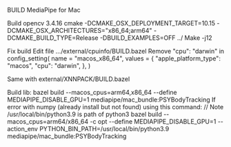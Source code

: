 BUILD MediaPipe for Mac

Build opencv 3.4.16
cmake -DCMAKE_OSX_DEPLOYMENT_TARGET=10.15 -DCMAKE_OSX_ARCHITECTURES="x86_64;arm64" -DCMAKE_BUILD_TYPE=Release -DBUILD_EXAMPLES=OFF ../
Make -j12

Fix build
Edit file …/external/cpuinfo/BUILD.bazel
Remove  "cpu": "darwin" in
 config_setting(
    name = "macos_x86_64",
    values = {
        "apple_platform_type": "macos",
        "cpu": "darwin",
    },
)

Same with external/XNNPACK/BUILD.bazel


Build lib: bazel build --macos_cpus=arm64,x86_64 --define MEDIAPIPE_DISABLE_GPU=1 mediapipe/mac_bundle:PSYBodyTracking
If error with numpy (already install but not found) using this command:
// Note /usr/local/bin/python3.9 is path of python3
bazel build --macos_cpus=arm64/x86_64 -c opt --define MEDIAPIPE_DISABLE_GPU=1 --action_env PYTHON_BIN_PATH=/usr/local/bin/python3.9 mediapipe/mac_bundle:PSYBodyTracking
